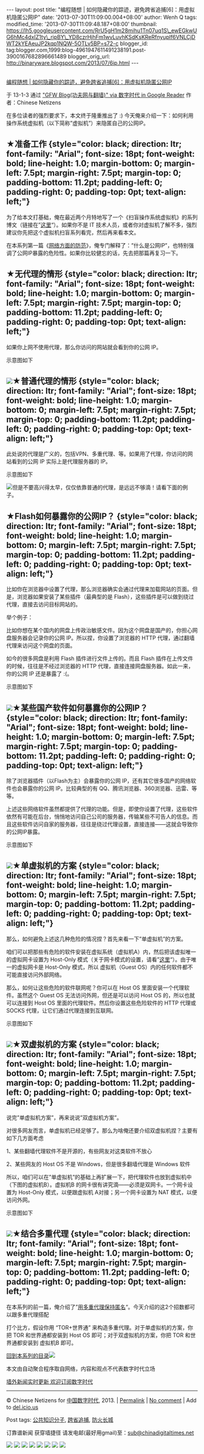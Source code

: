 --- layout: post title: "编程随想 |
如何隐藏你的踪迹，避免跨省追捕[6]：用虚拟机隐匿公网IP" date:
'2013-07-30T11:09:00.004+08:00' author: Wenh Q tags: modified\_time:
'2013-07-30T11:09:48.187+08:00' thumbnail:
https://lh5.googleusercontent.com/RrU5gH1m28mihu1Tn07uq1S\_ewEGkwUG6hMc4dxIZ1ty\_ripBY\_YD8czrHjhFm1wvLuvhKSdKsKReRfnyuplf6VNLCjDWT2kYEAeuJP2kqp1NQW-5OTLv5BP=s72-c
blogger\_id:
tag:blogger.com,1999:blog-4961947611491238191.post-3900167682896661489
blogger\_orig\_url: http://binaryware.blogspot.com/2013/07/6ip.html ---

[\
编程随想 |
如何隐藏你的踪迹，避免跨省追捕[6]：用虚拟机隐匿公网IP](http://feedproxy.google.com/~r/chinagfwblog/~3/maKr8cnJiDo/)

于 13-1-3 通过 ["GFW Blog(功夫网与翻墙)" via 数字时代 in Google
Reader](http://feeds2.feedburner.com/chinagfwblog) 作者：Chinese
Netizens

在多位读者的强烈要求下，本文终于隆重推出了 :)
今天俺来介绍一下：如何利用操作系统虚拟机（以下简称”虚拟机”）来隐匿自己的公网IP。

★准备工作 {style="color: black; direction: ltr; font-family: "Arial"; font-size: 18pt; font-weight: bold; line-height: 1.0; margin-bottom: 0; margin-left: 7.5pt; margin-right: 7.5pt; margin-top: 0; padding-bottom: 11.2pt; padding-left: 0; padding-right: 0; padding-top: 0pt; text-align: left;"}
---------

为了给本文打基础，俺在最近两个月特地写了一个《扫盲操作系统虚拟机》的系列博文（链接在”[这里](http://program-think.blogspot.com/2012/10/system-vm-0.html)“）。如果你不是
IT
技术人员，或者你对虚拟机了解不多，强烈建议你先把这个虚拟机扫盲系列看完，然后再来看本文。

在本系列第一篇《[网络方面的防范](http://program-think.blogspot.com/2010/04/howto-cover-your-tracks-1.html)》，俺专门解释了：”什么是公网IP”，也特别强调了公网IP暴露的危险性。如果你比较健忘的话，先去把那篇再复习一下。

★无代理的情形 {style="color: black; direction: ltr; font-family: "Arial"; font-size: 18pt; font-weight: bold; line-height: 1.0; margin-bottom: 0; margin-left: 7.5pt; margin-right: 7.5pt; margin-top: 0; padding-bottom: 11.2pt; padding-left: 0; padding-right: 0; padding-top: 0pt; text-align: left;"}
-------------

如果你上网不使用代理，那么你访问的网站就会看到你的公网 IP。

示意图如下

![](https://lh5.googleusercontent.com/RrU5gH1m28mihu1Tn07uq1S_ewEGkwUG6hMc4dxIZ1ty_ripBY_YD8czrHjhFm1wvLuvhKSdKsKReRfnyuplf6VNLCjDWT2kYEAeuJP2kqp1NQW-5OTLv5BP)★普通代理的情形 {style="color: black; direction: ltr; font-family: "Arial"; font-size: 18pt; font-weight: bold; line-height: 1.0; margin-bottom: 0; margin-left: 7.5pt; margin-right: 7.5pt; margin-top: 0; padding-bottom: 11.2pt; padding-left: 0; padding-right: 0; padding-top: 0pt; text-align: left;"}
------------------------------------------------------------------------------------------------------------------------------------------------------------------------------

此处说的代理是广义的，包括VPN、多重代理、等。如果用了代理，你访问的网站看到的公网
IP 实际上是代理服务器的 IP。

示意图如下

![](https://lh6.googleusercontent.com/_vDBj9grCEllpy1TqNH47Q2NKrtgnpAVaRA9NR07ss-L0hnKArdGqVy8EUx1Y2hrF9JoEohmmFz7hJS6izGAJ_4KduZB__CT04WupTVxYeSaiUoUSmSguThd)但是不要高兴得太早，仅仅依靠普通的代理，是远远不够滴！请看下面的例子。

★Flash如何暴露你的公网IP？ {style="color: black; direction: ltr; font-family: "Arial"; font-size: 18pt; font-weight: bold; line-height: 1.0; margin-bottom: 0; margin-left: 7.5pt; margin-right: 7.5pt; margin-top: 0; padding-bottom: 11.2pt; padding-left: 0; padding-right: 0; padding-top: 0pt; text-align: left;"}
--------------------------

比如你在浏览器中设置了代理，那么浏览器确实会通过代理来加载网站的页面。但是，浏览器如果安装了某些插件（最典型的是
Flash），这些插件是可以做到绕过代理，直接去访问目标网站的。

举个例子：

比如你想在某个国内的网盘上传政治敏感文件。因为这个网盘是国产的，你担心网盘服务器会记录你的公网
IP。所以捏，你设置了浏览器的 HTTP
代理，通过翻墙代理来访问这个网盘的页面。

如今的很多网盘是利用 Flash 插件进行文件上传的。而且 Flash
插件在上传文件的时候，往往是不经过浏览器的 HTTP
代理，直接连接网盘服务器。如此一来，你的公网 IP 还是暴露了 :(。

示意图如下

![](https://lh5.googleusercontent.com/U3c3YyxOVlcmq4ItauCLQgblLJm58wL42DxIA7GgX21ALTOCjTNq5fMEPp2FIO4Ta4FDGySGlTUZeF1zfURoxcehF7Tq_qodMc1_BkJT0BA-yhoxiGVMLl2K)★某些国产软件如何暴露你的公网IP？ {style="color: black; direction: ltr; font-family: "Arial"; font-size: 18pt; font-weight: bold; line-height: 1.0; margin-bottom: 0; margin-left: 7.5pt; margin-right: 7.5pt; margin-top: 0; padding-bottom: 11.2pt; padding-left: 0; padding-right: 0; padding-top: 0pt; text-align: left;"}
------------------------------------------------------------------------------------------------------------------------------------------------------------------------------------------------

除了浏览器插件（以Flash为主）会暴露你的公网
IP，还有其它很多国产的网络软件也会暴露你的公网 IP。比较典型的有
QQ、腾讯浏览器、360浏览器、迅雷、等等。

上述这些网络软件虽然都提供了代理的功能。但是，即使你设置了代理，这些软件依然有可能在后台，悄悄地访问自己公司的服务器，传输某些不可告人的信息。而且这些软件访问自家的服务器，往往是绕过代理设置，直接连接——这就会导致你的公网IP暴露。

示意图如下

![](https://lh3.googleusercontent.com/ClasRYO6Mc3DSpQozq1mhXmDdwdwV5gBuuGLBuyKwygXgQTdu20oC1C0v0f_nbCTju2_RF07_6hEyCwO92xl9gUMaG7Qy53XRe2n088DoQVd-Kao9jX48JxB)★单虚拟机的方案 {style="color: black; direction: ltr; font-family: "Arial"; font-size: 18pt; font-weight: bold; line-height: 1.0; margin-bottom: 0; margin-left: 7.5pt; margin-right: 7.5pt; margin-top: 0; padding-bottom: 11.2pt; padding-left: 0; padding-right: 0; padding-top: 0pt; text-align: left;"}
------------------------------------------------------------------------------------------------------------------------------------------------------------------------------

那么，如何避免上述这几种危险的情况捏？首先来看一下”单虚拟机”的方案。

咱们可以把那些有危险的软件安装在虚拟系统（虚拟机A）内，然后把该虚拟唯一的虚拟网卡设置为
Host-Only 模式（关于网卡模式的设置，请看”[这里](http://program-think.blogspot.com/2012/12/system-vm-5.html)“）。由于唯一的虚拟网卡是
Host-Only 模式，所以 虚拟机（Guest
OS）内的任何软件都不可能直接访问外部网络。

那么，如何让这些危险的软件联网呢？你可以在 Host OS
里面安装一个代理软件。虽然这个 Guest OS 无法访问外网，但还是可以访问
Host OS 的，所以也就可以连接到 Host OS
里面的代理软件。然后你设置这些危险软件的 HTTP 代理或 SOCKS
代理，让它们通过代理连接到互联网。

示意图如下

![](https://lh3.googleusercontent.com/nsBqpeGBIbDHAPUNB8z4rQIsrPswife7C3Mbphx2q-okjFvXduv721o4-DLddJDy8uZkZTuNgvvYHjTfxQVl3dkENlUtg1yFBSPYYOJr95-faM6EJ_T1wGqj)★双虚拟机的方案 {style="color: black; direction: ltr; font-family: "Arial"; font-size: 18pt; font-weight: bold; line-height: 1.0; margin-bottom: 0; margin-left: 7.5pt; margin-right: 7.5pt; margin-top: 0; padding-bottom: 11.2pt; padding-left: 0; padding-right: 0; padding-top: 0pt; text-align: left;"}
------------------------------------------------------------------------------------------------------------------------------------------------------------------------------

说完”单虚拟机方案”，再来说说”双虚拟机方案”。

对很多网友而言，单虚拟机已经足够了。那么为啥俺还要介绍双虚拟机捏？主要有如下几方面考虑

1、某些翻墙代理软件不是开源的，有些网友对这类软件不放心

2、某些网友的 Host OS 不是 Windows，但是很多翻墙代理是 Windows 软件

所以，咱们可以在”单虚拟机”的基础上再扩展一下，把代理软件也放到虚拟机中（下图的虚拟机B）。虚拟机B
的网卡很有讲究滴——必须是双网卡。一个网卡设置为 Host-Only
模式，以便跟虚拟机 A对接；另一个网卡设置为 NAT 模式，以便访问外网。

示意图如下

![](https://lh3.googleusercontent.com/PWo748Bh31Gh33iYDivqvUYqZjPRtMQKDjO6cc-BJIc1JDkhx4XuEKa3WrBXMh4McZ_o1Qfw4xxqNDMh5FeNTT-uBheUcjrezCiYMrmMlHvGZCgqJ9nVZadm)★结合多重代理 {style="color: black; direction: ltr; font-family: "Arial"; font-size: 18pt; font-weight: bold; line-height: 1.0; margin-bottom: 0; margin-left: 7.5pt; margin-right: 7.5pt; margin-top: 0; padding-bottom: 11.2pt; padding-left: 0; padding-right: 0; padding-top: 0pt; text-align: left;"}
----------------------------------------------------------------------------------------------------------------------------------------------------------------------------

在本系列的前一篇，俺介绍了”[用多重代理保持匿名](http://program-think.blogspot.com/2012/03/howto-cover-your-tracks-5.html)“。今天介绍的这2个招数都可以跟多重代理搭配

打个比方，假设你用 “TOR+世界通” 来构造多重代理。对于单虚拟机的方案，你把
TOR 和世界通都安装到 Host OS 即可；对于双虚拟机的方案，你把 TOR
和世界通都安装到 虚拟机B 即可。

[回到本系列的目录](http://program-think.blogspot.com/2010/04/howto-cover-your-tracks-0.html#index)![](https://lh4.googleusercontent.com/onyQSjAVgWG5cx_wzrkqPJQQeaORzunupjyP5ZZzQCUSgrzv0m4ET2KCEjNGy62xWwafVo-haT14HerBPEDY14zDBXG3yTd8fyZHup2Hhlvqe87JTffdluE2)

本文由自动聚合程序取自网络，内容和观点不代表数字时代立场

[墙外新闻实时更新 欢迎订阅数字时代](http://eepurl.com/msuvD)

[](http://eepurl.com/msuvD)

* * * * *

© Chinese Netizens for [中国数字时代](https://caonima.biz/chinese),
2013. |
[Permalink](https://caonima.biz/chinese/2013/01/%e7%bc%96%e7%a8%8b%e9%9a%8f%e6%83%b3-%e5%a6%82%e4%bd%95%e9%9a%90%e8%97%8f%e4%bd%a0%e7%9a%84%e8%b8%aa%e8%bf%b9%ef%bc%8c%e9%81%bf%e5%85%8d%e8%b7%a8%e7%9c%81%e8%bf%bd%e6%8d%956%ef%bc%9a%e7%94%a8/) |
[No
comment](https://caonima.biz/chinese/2013/01/%e7%bc%96%e7%a8%8b%e9%9a%8f%e6%83%b3-%e5%a6%82%e4%bd%95%e9%9a%90%e8%97%8f%e4%bd%a0%e7%9a%84%e8%b8%aa%e8%bf%b9%ef%bc%8c%e9%81%bf%e5%85%8d%e8%b7%a8%e7%9c%81%e8%bf%bd%e6%8d%956%ef%bc%9a%e7%94%a8/#comments) |
Add to
[del.icio.us](http://del.icio.us/post?url=https://caonima.biz/chinese/2013/01/%E7%BC%96%E7%A8%8B%E9%9A%8F%E6%83%B3-%E5%A6%82%E4%BD%95%E9%9A%90%E8%97%8F%E4%BD%A0%E7%9A%84%E8%B8%AA%E8%BF%B9%EF%BC%8C%E9%81%BF%E5%85%8D%E8%B7%A8%E7%9C%81%E8%BF%BD%E6%8D%956%EF%BC%9A%E7%94%A8/&title=%E7%BC%96%E7%A8%8B%E9%9A%8F%E6%83%B3+%7C+%E5%A6%82%E4%BD%95%E9%9A%90%E8%97%8F%E4%BD%A0%E7%9A%84%E8%B8%AA%E8%BF%B9%EF%BC%8C%E9%81%BF%E5%85%8D%E8%B7%A8%E7%9C%81%E8%BF%BD%E6%8D%95%5B6%5D%EF%BC%9A%E7%94%A8%E8%99%9A%E6%8B%9F%E6%9C%BA%E9%9A%90%E5%8C%BF%E5%85%AC%E7%BD%91IP)

Post tags:
[公共知识分子](https://caonima.biz/chinese/tag/%e5%85%ac%e5%85%b1%e7%9f%a5%e8%af%86%e5%88%86%e5%ad%90/?category=10466),
[跨省追捕](https://caonima.biz/chinese/tag/%e8%b7%a8%e7%9c%81%e8%bf%bd%e6%8d%95/?category=10466),
[防火长城](https://caonima.biz/chinese/tag/%e9%98%b2%e7%81%ab%e9%95%bf%e5%9f%8e/?category=10466)

订靠谱新闻 获穿墙捷径
请发电邮(最好用gmail)至：[sub@chinadigitaltimes.net](mailto:sub@chinadigitaltimes.net)

![](https://lh6.googleusercontent.com/xsq082EMaa5PuKVNXqlnZGEDXeCyMF7iTr5ut5q5ivv6ZmXJQA2_gWdnavDRBGQ5yXRSvVrkrt0IxSOfo9gVGW9WMaaJyIeKryqe1-m7BeLr6Ery1b7Zjt7Q) ![](https://lh6.googleusercontent.com/myWa8X2Wurb1ebm213EzJtBMNlx0LstLhQ0X3yhnUwyNOFuaYNq9KYRSqFXFZd_hYfx69RoBTwivhnsFiHoo372Ecz4N3BhYisuo9M9uBxKkCnxrxnzolFs4) ![](https://lh5.googleusercontent.com/uZkxG3hHYDecNplv4snSEYlr04AExmlYVgZEDOfPLX_jtZJUTIfFVy0CwcZbOKtVCef8K-wTvwedxjx1wvkx5Fk76OnIy49uKzLuul0cb996n-j3nI6-SQ7g) ![](https://lh3.googleusercontent.com/kxcMyywnuh_suV_qM-mqeQL7NEU4WLabL6_JtLToVRee0wRtG5kTk_KJae7Y5pjc5777RI9fK1BZ_2HOw487rLxj3JdJR2teyAE0pR3GmElJ4lCA9gb_7_yL) ![](https://lh6.googleusercontent.com/q778yET_iEjF0EDi2ub2askgFZlo02yXv-cmbEYdkGWAVGH-g6sBq6gUFV09dN1XVfzipRjIn_BEFpxxpk50ppCf_meVYi8Blu5Yk89kCPORIl-fe3QwFp33) ![](https://lh4.googleusercontent.com/uUcd_KayQCD1Yetluz_EJMxWo2l2EGXqDOzP18hCtVAPmuUjSNj9uDunufkCsk1civ8RyL8thwJQ68LGezg9-hXYTD_yClyxCnUOCE0hcR3RDm7uaX0Unt5i) ![](https://lh5.googleusercontent.com/JuZ7N9xofj7i-j6HSveFWknP7-8Yce8cw52pOa24vgnRY5NAL-cJ4NLgxUv3k0GpSrmvWMtqJ8y3mNLbTDx8uKmvF_z0JamhWvd3FTavF97LlhyzxbFdbw_e) ![](https://lh5.googleusercontent.com/JHnIrTwv5kxxdvIo2iyUrt-OkuwlkzUupWvw3qPG9b6Zuev76nsbEGprR55HnJXNC6bvT6wYLm7pBEHrpj9lAhtB5Ge8hD_JH9RhMVeRCCDsn7uPG7S2KeE0)
